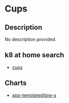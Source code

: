 # Cups

## Description

No description provided.

## k8 at home search

- [cups](https://nanne.dev/k8s-at-home-search/#/cups)

## Charts

- [app-template@bjw-s](https://bjw-s.github.io/helm-charts/)

